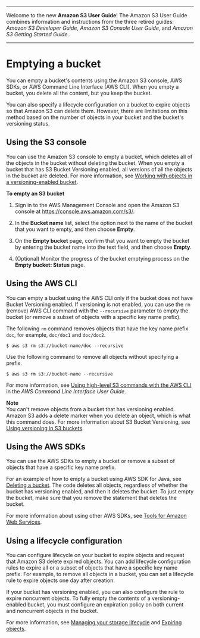 --------

Welcome to the new **Amazon S3 User Guide**\! The Amazon S3 User Guide combines information and instructions from the three retired guides: *Amazon S3 Developer Guide*, *Amazon S3 Console User Guide*, and *Amazon S3 Getting Started Guide*\.

--------

# Emptying a bucket<a name="empty-bucket"></a>

You can empty a bucket's contents using the Amazon S3 console, AWS SDKs, or AWS Command Line Interface \(AWS CLI\)\. When you empty a bucket, you delete all the content, but you keep the bucket\. 

You can also specify a lifecycle configuration on a bucket to expire objects so that Amazon S3 can delete them\. However, there are limitations on this method based on the number of objects in your bucket and the bucket's versioning status\.

## Using the S3 console<a name="empty-bucket-console"></a>

You can use the Amazon S3 console to empty a bucket, which deletes all of the objects in the bucket without deleting the bucket\. When you empty a bucket that has S3 Bucket Versioning enabled, all versions of all the objects in the bucket are deleted\. For more information, see [Working with objects in a versioning\-enabled bucket](manage-objects-versioned-bucket.md)\.

**To empty an S3 bucket**

1. Sign in to the AWS Management Console and open the Amazon S3 console at [https://console\.aws\.amazon\.com/s3/](https://console.aws.amazon.com/s3/)\.

1. In the **Bucket name** list, select the option next to the name of the bucket that you want to empty, and then choose **Empty**\.

1. On the **Empty bucket** page, confirm that you want to empty the bucket by entering the bucket name into the text field, and then choose **Empty**\.

1. \(Optional\) Monitor the progress of the bucket emptying process on the **Empty bucket: Status** page\.

## Using the AWS CLI<a name="empty-bucket-awscli"></a>

You can empty a bucket using the AWS CLI only if the bucket does not have Bucket Versioning enabled\. If versioning is not enabled, you can use the `rm` \(remove\) AWS CLI command with the `--recursive` parameter to empty the bucket \(or remove a subset of objects with a specific key name prefix\)\. 

The following `rm` command removes objects that have the key name prefix `doc`, for example, `doc/doc1` and `doc/doc2`\.

```
$ aws s3 rm s3://bucket-name/doc --recursive
```

Use the following command to remove all objects without specifying a prefix\.

```
$ aws s3 rm s3://bucket-name --recursive
```

For more information, see [Using high\-level S3 commands with the AWS CLI](https://docs.aws.amazon.com/cli/latest/userguide/using-s3-commands.html) in the *AWS Command Line Interface User Guide*\.

**Note**  
You can't remove objects from a bucket that has versioning enabled\. Amazon S3 adds a delete marker when you delete an object, which is what this command does\. For more information about S3 Bucket Versioning, see [Using versioning in S3 buckets](Versioning.md)\.

## Using the AWS SDKs<a name="empty-bucket-awssdks"></a>

You can use the AWS SDKs to empty a bucket or remove a subset of objects that have a specific key name prefix\.

For an example of how to empty a bucket using AWS SDK for Java, see [Deleting a bucket](delete-bucket.md)\. The code deletes all objects, regardless of whether the bucket has versioning enabled, and then it deletes the bucket\. To just empty the bucket, make sure that you remove the statement that deletes the bucket\. 

For more information about using other AWS SDKs, see [Tools for Amazon Web Services](https://aws.amazon.com/tools/)\.

## Using a lifecycle configuration<a name="empty-bucket-lifecycle"></a>

You can configure lifecycle on your bucket to expire objects and request that Amazon S3 delete expired objects\. You can add lifecycle configuration rules to expire all or a subset of objects that have a specific key name prefix\. For example, to remove all objects in a bucket, you can set a lifecycle rule to expire objects one day after creation\.

If your bucket has versioning enabled, you can also configure the rule to expire noncurrent objects\. To fully empty the contents of a versioning\-enabled bucket, you must configure an expiration policy on both current and noncurrent objects in the bucket\.

For more information, see [Managing your storage lifecycle](object-lifecycle-mgmt.md) and [Expiring objects](lifecycle-expire-general-considerations.md)\.